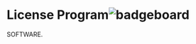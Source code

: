 # License Program![badgeboard](https://github.com/DylanCummins4167/potential-enigma-2/assets/129929151/674849bc-02e0-4a38-a6ef-12cae16b18bf)
SOFTWARE.
